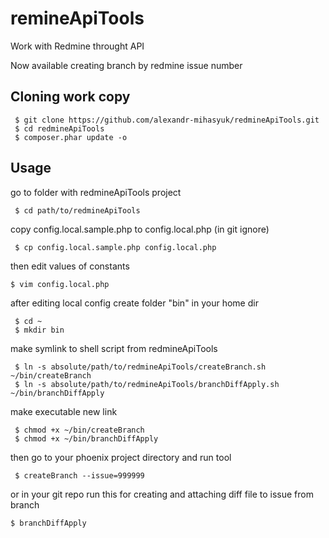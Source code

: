 # remineApiTools
Work with Redmine throught API

Now available creating branch by redmine issue number

## Cloning work copy
```
 $ git clone https://github.com/alexandr-mihasyuk/redmineApiTools.git
 $ cd redmineApiTools
 $ composer.phar update -o
```

## Usage

go to folder with redmineApiTools project
```
 $ cd path/to/redmineApiTools
```
copy config.local.sample.php to config.local.php (in git ignore)
```
 $ cp config.local.sample.php config.local.php
```
then edit values of constants
```
$ vim config.local.php
```
after editing local config create folder "bin" in your home dir
```
 $ cd ~
 $ mkdir bin
```
make symlink to shell script from redmineApiTools
```
 $ ln -s absolute/path/to/redmineApiTools/createBranch.sh ~/bin/createBranch
 $ ln -s absolute/path/to/redmineApiTools/branchDiffApply.sh ~/bin/branchDiffApply
```
make executable new link
```
 $ chmod +x ~/bin/createBranch
 $ chmod +x ~/bin/branchDiffApply
```
then go to your phoenix project directory and run tool
```
 $ createBranch --issue=999999
```
or in your git repo run this for creating and attaching diff file to issue from branch
```
$ branchDiffApply
```
